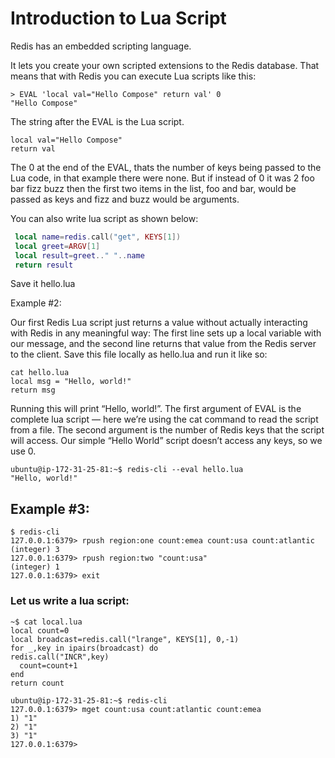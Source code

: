 
# Introduction to Lua Script


Redis has an embedded scripting language.

It lets you create your own scripted extensions to the Redis database. That means that with Redis you can execute Lua scripts like this:

```
> EVAL 'local val="Hello Compose" return val' 0
"Hello Compose"
```

The string after the EVAL is the Lua script.

```
local val="Hello Compose"  
return val 
```

The 0 at the end of the EVAL, thats the number of keys being passed to the Lua code, in that example there were none.
But if instead of 0 it was 2 foo bar fizz buzz then the first two items in the list, foo and bar, would be passed as keys and fizz and buzz would be arguments.

You can also write lua script as shown below:


```lua
 local name=redis.call("get", KEYS[1])
 local greet=ARGV[1]
 local result=greet.." "..name
 return result
```

Save it hello.lua 



Example #2:

Our first Redis Lua script just returns a value without actually interacting with Redis in any meaningful way:
The first line sets up a local variable with our message, and the second line returns that value from the Redis server to the client. Save this file locally as hello.lua and run it like so:

```
cat hello.lua
local msg = "Hello, world!"
return msg
```

Running this will print “Hello, world!”. The first argument of EVAL is the complete lua script — here we’re using the cat command to read the script from a file. The second argument is the number of Redis keys that the script will access. Our simple “Hello World” script doesn’t access any keys, so we use 0.


```
ubuntu@ip-172-31-25-81:~$ redis-cli --eval hello.lua
"Hello, world!"
```

## Example #3:


```
$ redis-cli
127.0.0.1:6379> rpush region:one count:emea count:usa count:atlantic
(integer) 3
127.0.0.1:6379> rpush region:two "count:usa"
(integer) 1
127.0.0.1:6379> exit
```

### Let us write a lua script:

```
~$ cat local.lua 
local count=0  
local broadcast=redis.call("lrange", KEYS[1], 0,-1)  
for _,key in ipairs(broadcast) do 
redis.call("INCR",key)
  count=count+1
end  
return count
```


```
ubuntu@ip-172-31-25-81:~$ redis-cli
127.0.0.1:6379> mget count:usa count:atlantic count:emea
1) "1"
2) "1"
3) "1"
127.0.0.1:6379>
```


